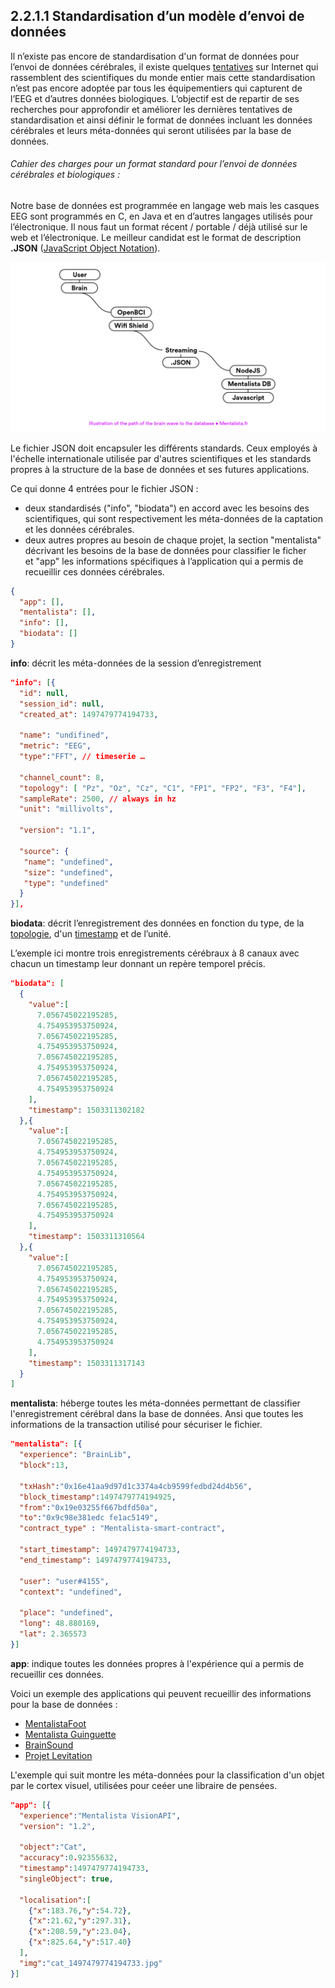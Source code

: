 ## 2.2.1.1 Standardisation d’un modèle d’envoi de données

Il n’existe pas encore de standardisation d'un format de données pour l’envoi de données cérébrales, il existe quelques [tentatives](https://github.com/NeuroJS/eeg-stream-data-model/issues/1) sur Internet qui rassemblent des scientifiques du monde entier mais cette standardisation n’est pas encore adoptée par tous les équipementiers qui capturent de l’EEG et d’autres données biologiques. L’objectif est de repartir de ses recherches pour approfondir et améliorer les dernières tentatives de standardisation et ainsi définir le format de données incluant les données cérébrales et leurs méta-données qui seront utilisées par la base de données.

###### Cahier des charges pour un format standard pour l’envoi de données cérébrales et biologiques :

Notre base de données est programmée en langage web mais les casques EEG sont programmés en C, en Java et en d’autres langages utilisés pour l’électronique. Il nous faut un format récent / portable / déjà utilisé sur le web et l’électronique. Le meilleur candidat est le format de description **.JSON** ([JavaScript Object Notation](https://fr.wikipedia.org/wiki/JavaScript_Object_Notation)).

![Une illustration du chemin de l'onde cérébrale vers la base de données.](img/json/streaming.png)

Le fichier JSON doit encapsuler les différents standards. Ceux employés à l'échelle internationale utilisée par d'autres scientifiques et les standards propres à la structure de la base de données et ses futures applications.

Ce qui donne 4 entrées pour le fichier JSON :

- deux standardisés ("info", "biodata") en accord avec les besoins des scientifiques, qui sont respectivement les méta-données de la captation et les données cérébrales.
- deux  autres propres au besoin de chaque projet, la section "mentalista" décrivant les besoins de la base de données pour classifier le ficher et "app" les informations spécifiques à l’application qui a permis de recueillir ces données cérébrales.

```json
{
  "app": [],
  "mentalista": [],
  "info": [],
  "biodata": []
}
```

**info**: décrit les méta-données de la session d’enregistrement

```json
"info": [{	
  "id": null,
  "session_id": null,
  "created_at": 1497479774194733,
  
  "name": "undifined",
  "metric": "EEG",
  "type":"FFT", // timeserie …
  
  "channel_count": 8, 
  "topology": [ "Pz", "Oz", "Cz", "C1", "FP1", "FP2", "F3", "F4"],
  "sampleRate": 2500, // always in hz
  "unit": "millivolts",
  
  "version": "1.1",
  
  "source": {
   "name": "undefined",
   "size": "undefined",
   "type": "undefined"
  }
}],
```

**biodata**: décrit l’enregistrement des données en fonction du type, de la [topologie](https://en.wikipedia.org/wiki/10–20_system_(EEG)), d'un [timestamp](https://fr.wikipedia.org/wiki/Horodatage) et de l’unité.

L’exemple ici montre trois enregistrements cérébraux à 8 canaux avec chacun un timestamp leur donnant un repère temporel précis.

```json
"biodata": [
  { 
  	"value":[
      7.056745022195285,
      4.754953953750924,
      7.056745022195285,
      4.754953953750924, 
      7.056745022195285,
      4.754953953750924,
      7.056745022195285,
      4.754953953750924
  	],
  	"timestamp": 1503311302182
  },{
  	"value":[
      7.056745022195285,
      4.754953953750924,
      7.056745022195285,
      4.754953953750924, 
      7.056745022195285,
      4.754953953750924,
      7.056745022195285,
      4.754953953750924
  	],
  	"timestamp": 1503311310564
  },{ 
  	"value":[
      7.056745022195285,
      4.754953953750924,
      7.056745022195285,
      4.754953953750924, 
      7.056745022195285,
      4.754953953750924,
      7.056745022195285,
      4.754953953750924
  	],
    "timestamp": 1503311317143
  }
]
```

**mentalista**: héberge toutes les méta-données permettant de classifier l'enregistrement cérébral dans la base de données. Ansi que toutes les informations de la transaction utilisé pour sécuriser le fichier.

```json
"mentalista": [{ 
  "experience": "BrainLib",
  "block":13,
  
  "txHash":"0x16e41aa9d97d1c3374a4cb9599fedbd24d4b56",
  "block_timestamp":1497479774194925,
  "from":"0x19e03255f667bdfd50a",
  "to":"0x9c98e381edc fe1ac5149",
  "contract_type" : "Mentalista-smart-contract",
  
  "start_timestamp": 1497479774194733,
  "end_timestamp": 1497479774194733,
  
  "user": "user#4155",
  "context": "undefined",
  
  "place": "undefined",
  "long": 48.880169,
  "lat": 2.365573		
}]
```

**app**: indique toutes les données propres à l'expérience qui a permis de recueillir ces données.

Voici un exemple des applications qui peuvent recueillir des informations pour la base de données :

- [MentalistaFoot](http://mentalista.fr/foot)
- [Mentalista Guinguette](http://mentalista.fr/guinguette)
- [BrainSound](http://mentalista.fr/brainsound)
- [Projet Levitation](http://mentalista.fr/levitation)

L'exemple qui suit montre les méta-données pour la classification d'un objet par le cortex visuel, utilisées pour ceéer une libraire de pensées.

```json
"app": [{ 
  "experience":"Mentalista VisionAPI",
  "version": "1.2",
  
  "object":"Cat",
  "accuracy":0.92355632,
  "timestamp":1497479774194733,
  "singleObject": true,
  
  "localisation":[
  	{"x":183.76,"y":54.72},
  	{"x":21.62,"y":297.31},
  	{"x":208.59,"y":23.04},
  	{"x":825.64,"y":517.40}
  ],
  "img":"cat_1497479774194733.jpg"  
}]
```